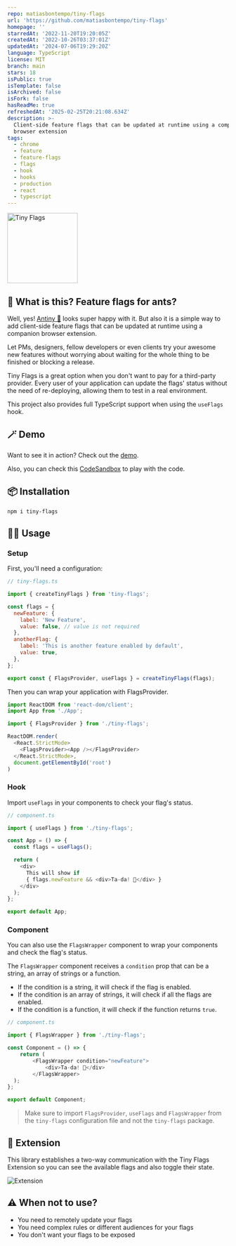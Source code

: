 ```yaml
---
repo: matiasbontempo/tiny-flags
url: 'https://github.com/matiasbontempo/tiny-flags'
homepage: ''
starredAt: '2022-11-20T19:20:05Z'
createdAt: '2022-10-26T03:37:01Z'
updatedAt: '2024-07-06T19:29:20Z'
language: TypeScript
license: MIT
branch: main
stars: 18
isPublic: true
isTemplate: false
isArchived: false
isFork: false
hasReadMe: true
refreshedAt: '2025-02-25T20:21:08.634Z'
description: >-
  Client-side feature flags that can be updated at runtime using a companion
  browser extension
tags:
  - chrome
  - feature
  - feature-flags
  - flags
  - hook
  - hooks
  - production
  - react
  - typescript
---
```


<img src="./assets/tiny-flags.png" alt="Tiny Flags" width="160"/>

## 🚩 What is this? Feature flags for ants?

Well, yes! [Antiny 🐜](./assets/antiny.png) looks super happy with it. But also it is a simple way to add client-side feature flags that can be updated at runtime using a companion browser extension.

Let PMs, designers, fellow developers or even clients try your awesome new features without worrying about waiting for the whole thing to be finished or blocking a release.

Tiny Flags is a great option when you don't want to pay for a third-party provider. Every user of your application can update the flags' status without the need of re-deploying, allowing them to test in a real environment.

This project also provides full TypeScript support when using the `useFlags` hook.

## 🪄 Demo

Want to see it in action? Check out the [demo](https://wm3il4.csb.app/).

Also, you can check this [CodeSandbox](https://codesandbox.io/s/tiny-flags-demo-wm3il4) to play with the code.

## 📦 Installation

```sh
npm i tiny-flags
```

## 🧑‍💻 Usage

### Setup

First, you'll need a configuration:

```js
// tiny-flags.ts

import { createTinyFlags } from 'tiny-flags';

const flags = {
  newFeature: {
    label: 'New Feature',
    value: false, // value is not required
  },
  anotherFlag: {
    label: 'This is another feature enabled by default',
    value: true,
  },
};

export const { FlagsProvider, useFlags } = createTinyFlags(flags);
```

Then you can wrap your application with FlagsProvider.

```js
import ReactDOM from 'react-dom/client';
import App from './App';

import { FlagsProvider } from './tiny-flags';

ReactDOM.render(
  <React.StrictMode>
    <FlagsProvider><App /></FlagsProvider>
  </React.StrictMode>,
  document.getElementById('root')
)
```

### Hook

Import `useFlags` in your components to check your flag's status.

```js
// component.ts

import { useFlags } from './tiny-flags';

const App = () => {
  const flags = useFlags();

  return (
    <div>
      This will show if
      { flags.newFeature && <div>Ta-da! 🎉</div> }
    </div>
  );
};

export default App;
```

### Component

You can also use the `FlagsWrapper` component to wrap your components and check the flag's status.

The `FlagsWrapper` component receives a `condition` prop that can be a string, an array of strings or a function.
- If the condition is a string, it will check if the flag is enabled.
- If the condition is an array of strings, it will check if all the flags are enabled.
- If the condition is a function, it will check if the function returns `true`. 

```js
// component.ts

import { FlagsWrapper } from './tiny-flags';

const Component = () => {
    return (
        <FlagsWrapper condition="newFeature">
            <div>Ta-da! 🎉</div>
        </FlagsWrapper>
  );
};

export default Component;
```

> Make sure to import `FlagsProvider`, `useFlags` and `FlagsWrapper` from the `tiny-flags` configuration file and not the `tiny-flags` package. 

## 🧩 Extension

This library establishes a two-way communication with the Tiny Flags Extension so you can see the available flags and also toggle their state.

![Extension](/assets/extension-example.png)

## ⚠️ When not to use?
- You need to remotely update your flags
- You need complex rules or different audiences for your flags
- You don't want your flags to be exposed

